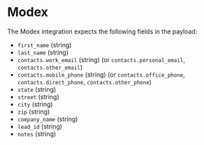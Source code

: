 # Modex

The Modex integration expects the following fields in the payload:

- `first_name` (string)
- `last_name` (string)
- `contacts.work_email` (string) (or `contacts.personal_email`, `contacts.other_email`)
- `contacts.mobile_phone` (string) (or `contacts.office_phone`, `contacts.direct_phone`, `contacts.other_phone`)
- `state` (string)
- `street` (string)
- `city` (string)
- `zip` (string)
- `company_name` (string)
- `lead_id` (string)
- `notes` (string)
